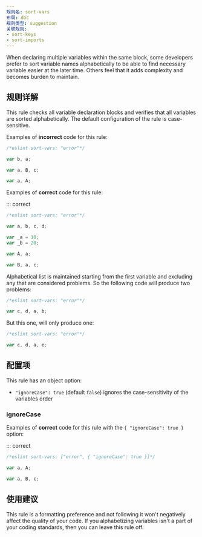```yaml
---
规则名: sort-vars
布局: doc
规则类型: suggestion
关联规则:
- sort-keys
- sort-imports
---
```




When declaring multiple variables within the same block, some developers prefer to sort variable names alphabetically to be able to find necessary variable easier at the later time. Others feel that it adds complexity and becomes burden to maintain.

## 规则详解

This rule checks all variable declaration blocks and verifies that all variables are sorted alphabetically.
The default configuration of the rule is case-sensitive.

Examples of **incorrect** code for this rule:



```js
/*eslint sort-vars: "error"*/

var b, a;

var a, B, c;

var a, A;
```

Examples of **correct** code for this rule:

::: correct

```js
/*eslint sort-vars: "error"*/

var a, b, c, d;

var _a = 10;
var _b = 20;

var A, a;

var B, a, c;
```

Alphabetical list is maintained starting from the first variable and excluding any that are considered problems. So the following code will produce two problems:

```js
/*eslint sort-vars: "error"*/

var c, d, a, b;
```

But this one, will only produce one:

```js
/*eslint sort-vars: "error"*/

var c, d, a, e;
```

## 配置项

This rule has an object option:

* `"ignoreCase": true` (default `false`) ignores the case-sensitivity of the variables order

### ignoreCase

Examples of **correct** code for this rule with the `{ "ignoreCase": true }` option:

::: correct

```js
/*eslint sort-vars: ["error", { "ignoreCase": true }]*/

var a, A;

var a, B, c;
```

## 使用建议

This rule is a formatting preference and not following it won't negatively affect the quality of your code. If you alphabetizing variables isn't a part of your coding standards, then you can leave this rule off.
